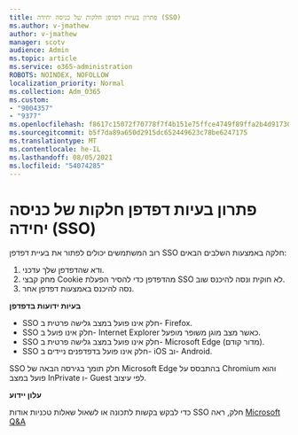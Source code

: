 ```yaml
---
title: פתרון בעיות דפדפן חלקות של כניסה יחידה (SSO)
ms.author: v-jmathew
author: v-jmathew
manager: scotv
audience: Admin
ms.topic: article
ms.service: o365-administration
ROBOTS: NOINDEX, NOFOLLOW
localization_priority: Normal
ms.collection: Adm_O365
ms.custom:
- "9004357"
- "9377"
ms.openlocfilehash: f8617c15072f70778f7f4b151e75ffce4749f89ffa2b4d91730937c26aaeabbb
ms.sourcegitcommit: b5f7da89a650d2915dc652449623c78be6247175
ms.translationtype: MT
ms.contentlocale: he-IL
ms.lasthandoff: 08/05/2021
ms.locfileid: "54074285"
---
```

# <a name="troubleshoot-seamless-single-sign-on-sso-browser-issues"></a>פתרון בעיות דפדפן חלקות של כניסה יחידה (SSO)

רוב המשתמשים יכולים לפתור את בעיית דפדפן SSO חלקה באמצעות השלבים הבאים:

1. ודא שהדפדפן שלך עדכני.
2. מחק קבצי Cookie מהדפדפן כדי להסיר הפעלת SSO לא חוקית ונסה להיכנס שוב.
3. נסה להיכנס באמצעות דפדפן אחר.

**בעיות ידועות בדפדפן**

- SSO חלק אינו פועל במצב גלישה פרטית ב- Firefox.
- SSO חלק אינו פועל ב- Internet Explorer כאשר מצב מוגן משופר מופעל.
- SSO חלק אינו פועל במצב גלישה פרטית ב- Microsoft Edge (מדור קודם).
- SSO חלק אינו פועל בדפדפנים ניידים ב- iOS וב- Android.

SSO חלק תומך בגירסה הבאה של Microsoft Edge בהתבסס על Chromium והוא פועל במצב InPrivate ו- Guest לפי עיצוב.

**עלון יידוע**

כדי לבקש בקשות לתכונה או לשאול שאלות טכניות אודות SSO חלק, ראה [Microsoft Q&A](https://docs.microsoft.com/answers/topics/azure-ad-single-sign-on.html)
